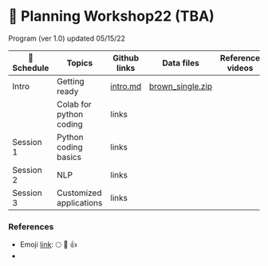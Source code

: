 # 🦖 Planning Workshop22 (TBA)

Program (ver 1.0) updated 05/15/22

| :date: Schedule | Topics | Github links | Data files | Reference videos |
|----------|--------|--------------|------------|-----------|
| Intro | Getting ready | [intro.md](https://github.com/MK316/workshop22/blob/main/intro.md) | [brown_single.zip](https://github.com/MK316/workshop22/blob/main/data/brown_single.zip)    |  |
|           | Colab for python coding | links |     |  |
| Session 1 | Python coding basics | links |     |   |
| Session 2 | NLP | links |     |   |
| Session 3 | Customized applications | links |     |   |


### References

* Emoji [link](https://gist.github.com/rxaviers/7360908): :full_moon:  :pray:  :thumbsup:  
* 
